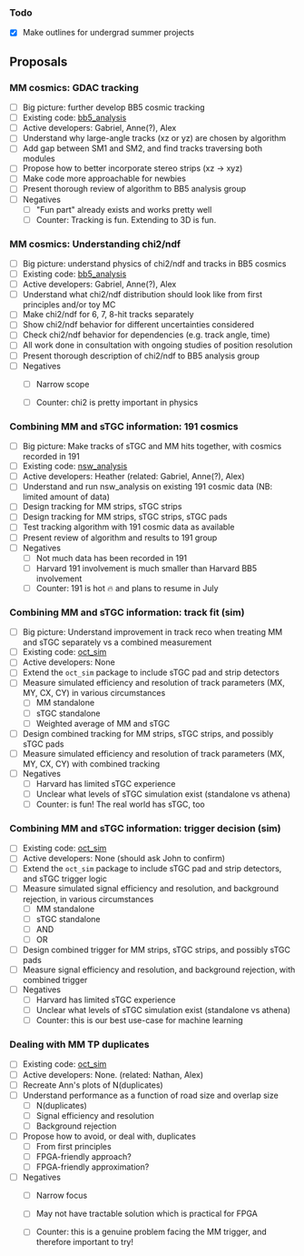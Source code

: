 ### Todo

- [x] Make outlines for undergrad summer projects

## Proposals

### MM cosmics: GDAC tracking

- [ ] Big picture: further develop BB5 cosmic tracking
- [ ] Existing code: [bb5_analysis](https://gitlab.cern.ch/anwang/bb5_analysis)
- [ ] Active developers: Gabriel, Anne(?), Alex
- [ ] Understand why large-angle tracks (xz or yz) are chosen by algorithm
- [ ] Add gap between SM1 and SM2, and find tracks traversing both modules
- [ ] Propose how to better incorporate stereo strips (xz -> xyz)
- [ ] Make code more approachable for newbies
- [ ] Present thorough review of algorithm to BB5 analysis group
- [ ] Negatives
   - [ ] "Fun part" already exists and works pretty well
   - [ ] Counter: Tracking is fun. Extending to 3D is fun.

### MM cosmics: Understanding chi2/ndf

- [ ] Big picture: understand physics of chi2/ndf and tracks in BB5 cosmics
- [ ] Existing code: [bb5_analysis](https://gitlab.cern.ch/anwang/bb5_analysis)
- [ ] Active developers: Gabriel, Anne(?), Alex
- [ ] Understand what chi2/ndf distribution should look like from first principles and/or toy MC
- [ ] Make chi2/ndf for 6, 7, 8-hit tracks separately
- [ ] Show chi2/ndf behavior for different uncertainties considered
- [ ] Check chi2/ndf behavior for dependencies (e.g. track angle, time)
- [ ] All work done in consultation with ongoing studies of position resolution
- [ ] Present thorough description of chi2/ndf to BB5 analysis group
- [ ] Negatives
   - [ ] Narrow scope
   - [ ] Counter: chi2 is pretty important in physics


### Combining MM and sTGC information: 191 cosmics

- [ ] Big picture: Make tracks of sTGC and MM hits together, with cosmics recorded in 191
- [ ] Existing code: [nsw_analysis](https://gitlab.cern.ch/atlas-muon-nsw-tools/nsw_analysis)
- [ ] Active developers: Heather (related: Gabriel, Anne(?), Alex)
- [ ] Understand and run nsw_analysis on existing 191 cosmic data (NB: limited amount of data)
- [ ] Design tracking for MM strips, sTGC strips
- [ ] Design tracking for MM strips, sTGC strips, sTGC pads
- [ ] Test tracking algorithm with 191 cosmic data as available
- [ ] Present review of algorithm and results to 191 group
- [ ] Negatives
   - [ ] Not much data has been recorded in 191
   - [ ] Harvard 191 involvement is much smaller than Harvard BB5 involvement
   - [ ] Counter: 191 is hot :fire: and plans to resume in July

### Combining MM and sTGC information: track fit (sim)

- [ ] Big picture: Understand improvement in track reco when treating MM and sTGC separately vs a combined measurement
- [ ] Existing code: [oct_sim](https://github.com/sezata/oct_sim)
- [ ] Active developers: None
- [ ] Extend the `oct_sim` package to include sTGC pad and strip detectors
- [ ] Measure simulated efficiency and resolution of track parameters (MX, MY, CX, CY) in various circumstances
   - [ ] MM standalone
   - [ ] sTGC standalone
   - [ ] Weighted average of MM and sTGC
- [ ] Design combined tracking for MM strips, sTGC strips, and possibly sTGC pads
- [ ] Measure simulated efficiency and resolution of track parameters (MX, MY, CX, CY) with combined tracking
- [ ] Negatives
   - [ ] Harvard has limited sTGC experience
   - [ ] Unclear what levels of sTGC simulation exist (standalone vs athena)
   - [ ] Counter: is fun! The real world has sTGC, too

### Combining MM and sTGC information: trigger decision (sim)

- [ ] Existing code: [oct_sim](https://github.com/sezata/oct_sim)
- [ ] Active developers: None (should ask John to confirm)
- [ ] Extend the `oct_sim` package to include sTGC pad and strip detectors, and sTGC trigger logic
- [ ] Measure simulated signal efficiency and resolution, and background rejection, in various circumstances
   - [ ] MM standalone
   - [ ] sTGC standalone
   - [ ] AND
   - [ ] OR
- [ ] Design combined trigger for MM strips, sTGC strips, and possibly sTGC pads
- [ ] Measure signal efficiency and resolution, and background rejection, with combined trigger
- [ ] Negatives
   - [ ] Harvard has limited sTGC experience
   - [ ] Unclear what levels of sTGC simulation exist (standalone vs athena)
   - [ ] Counter: this is our best use-case for machine learning

### Dealing with MM TP duplicates

- [ ] Existing code: [oct_sim](https://github.com/sezata/oct_sim)
- [ ] Active developers: None. (related: Nathan, Alex)
- [ ] Recreate Ann's plots of N(duplicates)
- [ ] Understand performance as a function of road size and overlap size
   - [ ] N(duplicates)
   - [ ] Signal efficiency and resolution
   - [ ] Background rejection
- [ ] Propose how to avoid, or deal with, duplicates
   - [ ] From first principles
   - [ ] FPGA-friendly approach?
   - [ ] FPGA-friendly approximation?
- [ ] Negatives
   - [ ] Narrow focus
   - [ ] May not have tractable solution which is practical for FPGA
   - [ ] Counter: this is a genuine problem facing the MM trigger, and therefore important to try!

